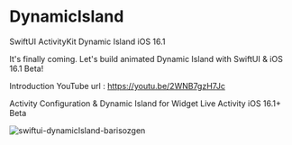 # DynamicIsland
SwiftUI ActivityKit Dynamic Island iOS 16.1


It's finally coming. Let's build animated Dynamic Island with SwiftUI & iOS 16.1 Beta! 

Introduction YouTube url : https://youtu.be/2WNB7gzH7Jc

Activity Configuration & Dynamic Island for Widget Live Activity
iOS 16.1+ Beta

![swiftui-dynamicIsland-barisozgen](https://user-images.githubusercontent.com/48822802/194766087-6a210d66-9fde-4335-808b-cbeffeceea15.png)

